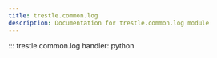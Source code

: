 ```yaml
---
title: trestle.common.log
description: Documentation for trestle.common.log module
---
```


::: trestle.common.log
handler: python
